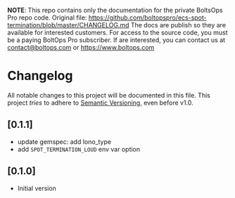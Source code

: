 <!-- note marker start -->
**NOTE**: This repo contains only the documentation for the private BoltsOps Pro repo code.
Original file: https://github.com/boltopspro/ecs-spot-termination/blob/master/CHANGELOG.md
The docs are publish so they are available for interested customers.
For access to the source code, you must be a paying BoltOps Pro subscriber.
If are interested, you can contact us at contact@boltops.com or https://www.boltops.com

<!-- note marker end -->

# Changelog

All notable changes to this project will be documented in this file.
This project *tries* to adhere to [Semantic Versioning](http://semver.org/), even before v1.0.

## [0.1.1]
- update gemspec: add lono_type
- add `SPOT_TERMINATION_LOUD` env var option

## [0.1.0]
- Initial version
